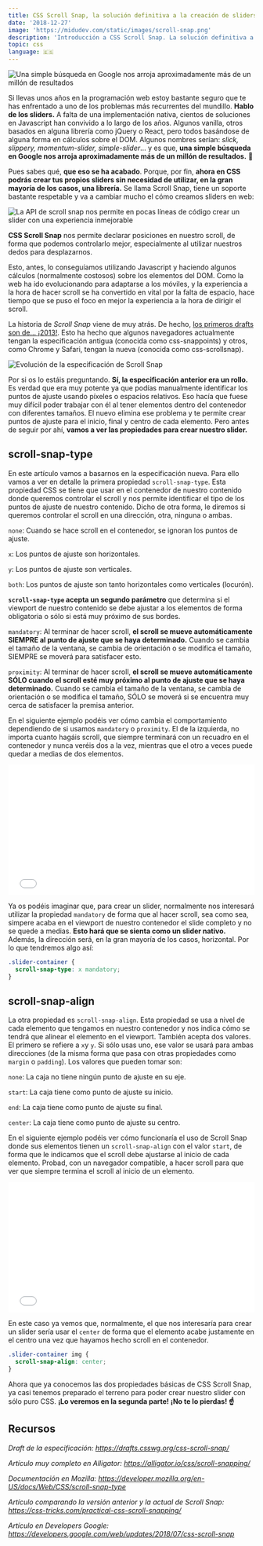 ```yaml
---
title: CSS Scroll Snap, la solución definitiva a la creación de sliders en la web - Parte I
date: '2018-12-27'
image: 'https://midudev.com/static/images/scroll-snap.png'
description: 'Introducción a CSS Scroll Snap. La solución definitiva a la batalla infinita entre los desarrolladores web y la creación de sliders. Por fin.'
topic: css
language: 🇪🇸
---
```


<div className='img img-left' alt='Una simple búsqueda en Google nos arroja aproximadamente más de un millón de resultados'>

![Una simple búsqueda en Google nos arroja aproximadamente más de un millón de resultados](../static/images/searching-slider-results.png)

</div>

Si llevas unos años en la programación web estoy bastante seguro que te has enfrentado a uno de los problemas más recurrentes del mundillo. **Hablo de los sliders.** A falta de una implementación nativa, cientos de soluciones en Javascript han convivido a lo largo de los años. Algunos vanilla, otros basados en alguna librería como jQuery o React, pero todos basándose de alguna forma en cálculos sobre el DOM. Algunos nombres serían: *slick, slippery, momentum-slider, simple-slider*... y es que, **una simple búsqueda en Google nos arroja aproximadamente más de un millón de resultados.** 🤯

Pues sabes qué, **que eso se ha acabado**. Porque, por fin, **ahora en CSS podrás crear tus propios sliders sin necesidad de utilizar, en la gran mayoría de los casos, una librería.** Se llama Scroll Snap, tiene un soporte bastante respetable y va a cambiar mucho el cómo creamos sliders en web:

<div className='img' alt='La API de scroll snap nos permite en pocas líneas de código crear un slider con una experiencia inmejorable'>
<img src='../static/images/scroll-snap.png' alt='La API de scroll snap nos permite en pocas líneas de código crear un slider con una experiencia inmejorable'>
</div>

**CSS Scroll Snap** nos permite declarar posiciones en nuestro scroll, de forma que podemos controlarlo mejor, especialmente al utilizar nuestros dedos para desplazarnos.

Esto, antes, lo conseguíamos utilizando Javascript y haciendo algunos cálculos (normalmente costosos) sobre los elementos del DOM. Como la web ha ido evolucionando para adaptarse a los móviles, y la experiencia a la hora de hacer scroll se ha convertido en vital por la falta de espacio, hace tiempo que se puso el foco en mejor la experiencia a la hora de dirigir el scroll.

La historia de *Scroll Snap* viene de muy atrás. De hecho, [los primeros drafts son de... ¡2013!](https://gist.github.com/majido/9900261e1b7e2b1eb180b01c03656b42). Esto ha hecho que algunos navegadores actualmente tengan la especificación antigua (conocida como css-snappoints) y otros, como Chrome y Safari, tengan la nueva (conocida como css-scrollsnap).

<div className='img' alt='Cambios en la especificación de las propiedades scroll-snap desde 2013 al día de hoy. Fuente: https://developers.google.com/web/updates/2018/07/css-scroll-snap'>

![Evolución de la especificación de Scroll Snap](../static/images/specification-history.png)

</div>

Por si os lo estáis preguntando. **Sí, la especificación anterior era un rollo.** Es verdad que era muy potente ya que podías manualmente identificar los puntos de ajuste usando píxeles o espacios relativos. Eso hacía que fuese muy difícil poder trabajar con él al tener elementos dentro del contenedor con diferentes tamaños. El nuevo elimina ese problema y te permite crear puntos de ajuste para el inicio, final y centro de cada elemento. Pero antes de seguir por ahí, **vamos a ver las propiedades para crear nuestro slider.**

## scroll-snap-type

En este artículo vamos a basarnos en la especificación nueva. Para ello vamos a ver en detalle la primera propiedad `scroll-snap-type`. Esta propiedad CSS se tiene que usar en el contenedor de nuestro contenido donde queremos controlar el scroll y nos permite identificar el tipo de los puntos de ajuste de nuestro contenido. Dicho de otra forma, le diremos si queremos controlar el scroll en una dirección, otra, ninguna o ambas.

`none`: Cuando se hace scroll en el contenedor, se ignoran los puntos de ajuste.

`x`: Los puntos de ajuste son horizontales.

`y`: Los puntos de ajuste son verticales.

`both`: Los puntos de ajuste son tanto horizontales como verticales (locurón).

**`scroll-snap-type` acepta un segundo parámetro** que determina si el viewport de nuestro contenido se debe ajustar a los elementos de forma obligatoria o sólo si está muy próximo de sus bordes.

`mandatory`: Al terminar de hacer scroll, **el scroll se mueve automáticamente SIEMPRE al punto de ajuste que se haya determinado.** Cuando se cambia el tamaño de la ventana, se cambia de orientación o se modifica el tamaño, SIEMPRE se moverá para satisfacer esto.

`proximity`: Al terminar de hacer scroll, **el scroll se mueve automáticamente SÓLO cuando el scroll esté muy próximo al punto de ajuste que se haya determinado.** Cuando se cambia el tamaño de la ventana, se cambia de orientación o se modifica el tamaño, SÓLO se moverá si se encuentra muy cerca de satisfacer la premisa anterior.

En el siguiente ejemplo podéis ver cómo cambia el comportamiento dependiendo de si usamos `mandatory` o `proximity`. El de la izquierda, no importa cuanto hagáis scroll, que siempre terminará con un recuadro en el contenedor y nunca veréis dos a la vez, mientras que el otro a veces puede quedar a medias de dos elementos.

<iframe height='265' scrolling='no' title='Scroll-snap-type "Mandatory" vs "Proximity"' src='//codepen.io/maxakohler/embed/ZjrOpx/?height=265&theme-id=0&default-tab=result' frameborder='no' allowtransparency='true' allowfullscreen='true' style='width: 100%;'></iframe>

Ya os podéis imaginar que, para crear un slider, normalmente nos interesará utilizar la propiedad `mandatory` de forma que al hacer scroll, sea como sea, simpere acaba en el viewport de nuestro contenedor el slide completo y no se quede a medias. **Esto hará que se sienta como un slider nativo.** Además, la dirección será, en la gran mayoría de los casos, horizontal. Por lo que tendremos algo así:

```css
.slider-container {
  scroll-snap-type: x mandatory;
}
```

## scroll-snap-align

La otra propiedad es `scroll-snap-align`. Esta propiedad se usa a nivel de cada elemento que tengamos en nuestro contenedor y nos indica cómo se tendrá que alinear el elemento en el viewport. También acepta dos valores. El primero se refiere a `x`y `y`. Si sólo usas uno, ese valor se usará para ambas direcciones (de la misma forma que pasa con otras propiedades como `margin` o `padding`). Los valores que pueden tomar son:

`none`: La caja no tiene ningún punto de ajuste en su eje.

`start`: La caja tiene como punto de ajuste su inicio.

`end`: La caja tiene como punto de ajuste su final.

`center`: La caja tiene como punto de ajuste su centro.

En el siguiente ejemplo podéis ver cómo funcionaría el uso de Scroll Snap donde sus elementos tienen un `scroll-snap-align` con el valor `start`, de forma que le indicamos que el scroll debe ajustarse al inicio de cada elemento. Probad, con un navegador compatible, a hacer scroll para que ver que siempre termina el scroll al inicio de un elemento.

<iframe height='265' scrolling='no' title='Vertical List' src='//codepen.io/maxakohler/embed/JBjROd/?height=265&theme-id=0&default-tab=result' frameborder='no' allowtransparency='true' allowfullscreen='true' style='width: 100%;'></iframe>

En este caso ya vemos que, normalmente, el que nos interesaría para crear un slider sería usar el `center` de forma que el elemento acabe justamente en el centro una vez que hayamos hecho scroll en el contenedor.

```css
.slider-container img {
  scroll-snap-align: center;
}
```

Ahora que ya conocemos las dos propiedades básicas de CSS Scroll Snap, ya casi tenemos preparado el terreno para poder crear nuestro slider con sólo puro CSS. **¡Lo veremos en la segunda parte! ¡No te lo pierdas! ☝️**

## Recursos
*Draft de la especificación: https://drafts.csswg.org/css-scroll-snap/*

*Artículo muy completo en Alligator: https://alligator.io/css/scroll-snapping/*

*Documentación en Mozilla: https://developer.mozilla.org/en-US/docs/Web/CSS/scroll-snap-type*

*Artículo comparando la versión anterior y la actual de Scroll Snap: https://css-tricks.com/practical-css-scroll-snapping/*

*Artículo en Developers Google: https://developers.google.com/web/updates/2018/07/css-scroll-snap*